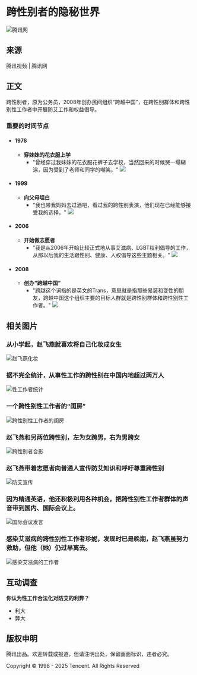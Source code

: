 # 跨性别者的隐秘世界

![腾讯网](http://mat1.gtimg.com/www/images/channel_logo/qqcom_logo_s.png)

## 来源
腾讯视频 | 腾讯网

## 正文

跨性别者，原为公务员，2008年创办民间组织“跨越中国”，在跨性别群体和跨性别性工作者中开展防艾工作和权益倡导。

### 重要的时间节点

- #### 1976
  - **穿妹妹的花衣服上学**
    - "曾经穿过我妹妹的花衣服花裤子去学校，当然回来的时候哭一塌糊涂，因为受到了老师和同学的嘲笑。"
  ![](http://img1.gtimg.com/v/pics/hv1/34/113/1209/78644074.jpg)

- #### 1999
  - **向父母坦白**
    - "我也带我妈妈去过酒吧，看过我的跨性别表演，他们现在已经能够接受我的选择。"
  ![](http://img1.gtimg.com/v/pics/hv1/122/113/1209/78644162.jpg)

- #### 2006
  - **开始做志愿者**
    - "我是从2006年开始比较正式地从事艾滋病、LGBT权利倡导的工作，从那以后我的生活跟性别、健康、人权倡导这些主题相关。"
  ![](http://img1.gtimg.com/v/pics/hv1/131/113/1209/78644171.jpg)

- #### 2008
  - **创办“跨越中国”**
    - "跨越这个词指的是英文的Trans，意思就是指那些易装和变性的朋友，跨越中国这个组织主要的目标人群就是跨性别群体和跨性别性工作者。"
  ![](http://img1.gtimg.com/v/pics/hv1/145/113/1209/78644185.jpg)

## 相关图片

### 从小学起，赵飞燕就喜欢将自己化妆成女生
![赵飞燕化妆](http://img1.gtimg.com/v/pics/hv1/235/109/1209/78643255.jpg)

### 据不完全统计，从事性工作的跨性别在中国内地超过两万人
![性工作者统计](http://img1.gtimg.com/v/pics/hv1/33/110/1209/78643308.jpg)

### 一个跨性别性工作者的“闺房”
![跨性别性工作者的闺房](http://img1.gtimg.com/v/pics/hv1/119/110/1209/78643394.jpg)

### 赵飞燕和另两位跨性别，左为女跨男，右为男跨女
![跨性别者合影](http://img1.gtimg.com/v/pics/hv1/129/110/1209/78643404.jpg)

### 赵飞燕带着志愿者向普通人宣传防艾知识和呼吁尊重跨性别
![防艾宣传](http://img1.gtimg.com/v/pics/hv1/155/110/1209/78643430.jpg)

### 因为精通英语，他还积极利用各种机会，把跨性别性工作者群体的声音带到国内、国际会议上。
![国际会议发言](http://img1.gtimg.com/v/pics/hv1/223/110/1209/78643498.jpg)

### 感染艾滋病的跨性别性工作者珍妮，发现时已是晚期，赵飞燕虽努力救助，但他（她）仍过早离去。
![感染艾滋病的工作者](http://img1.gtimg.com/v/pics/hv1/8/111/1209/78643538.jpg)

## 互动调查
**你认为性工作合法化对防艾的利弊？**
- 利大
- 弊大

## 版权申明
腾讯出品。欢迎转载或报道，但请注明出处，保留画面标识，违者必究。

Copyright © 1998 - 2025 Tencent. All Rights Reserved
<!-- tcd_original_link http://v.qq.com/program/mmm/79.htm -->
